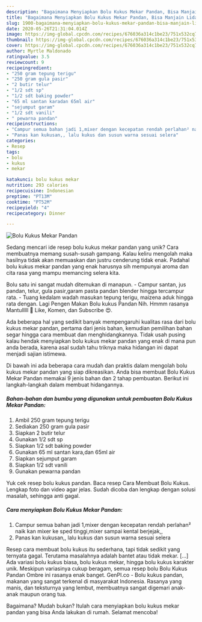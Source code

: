 ```yaml
---
description: "Bagaimana Menyiapkan Bolu Kukus Mekar Pandan, Bisa Manjain Lidah"
title: "Bagaimana Menyiapkan Bolu Kukus Mekar Pandan, Bisa Manjain Lidah"
slug: 1900-bagaimana-menyiapkan-bolu-kukus-mekar-pandan-bisa-manjain-lidah
date: 2020-05-26T21:31:04.014Z
image: https://img-global.cpcdn.com/recipes/676036a314c1be23/751x532cq70/bolu-kukus-mekar-pandan-foto-resep-utama.jpg
thumbnail: https://img-global.cpcdn.com/recipes/676036a314c1be23/751x532cq70/bolu-kukus-mekar-pandan-foto-resep-utama.jpg
cover: https://img-global.cpcdn.com/recipes/676036a314c1be23/751x532cq70/bolu-kukus-mekar-pandan-foto-resep-utama.jpg
author: Myrtle Maldonado
ratingvalue: 3.5
reviewcount: 9
recipeingredient:
- "250 gram tepung terigu"
- "250 gram gula pasir"
- "2 butir telur"
- "1/2 sdt sp"
- "1/2 sdt baking powder"
- "65 ml santan karadan 65ml air"
- "sejumput garam"
- "1/2 sdt vanili"
- " pewarna pandan"
recipeinstructions:
- "Campur semua bahan jadi 1,mixer dengan kecepatan rendah perlahan² naik kan mixer ke sped tinggi,mixer sampai kental berjejak,,"
- "Panas kan kukusan,, lalu kukus dan susun warna sesuai selera"
categories:
- Resep
tags:
- bolu
- kukus
- mekar

katakunci: bolu kukus mekar 
nutrition: 293 calories
recipecuisine: Indonesian
preptime: "PT13M"
cooktime: "PT52M"
recipeyield: "4"
recipecategory: Dinner

---
```



![Bolu Kukus Mekar Pandan](https://img-global.cpcdn.com/recipes/676036a314c1be23/751x532cq70/bolu-kukus-mekar-pandan-foto-resep-utama.jpg)

Sedang mencari ide resep bolu kukus mekar pandan yang unik? Cara membuatnya memang susah-susah gampang. Kalau keliru mengolah maka hasilnya tidak akan memuaskan dan justru cenderung tidak enak. Padahal bolu kukus mekar pandan yang enak harusnya sih mempunyai aroma dan cita rasa yang mampu memancing selera kita.

Bolu satu ini sangat mudah ditemukan di manapun. - Campur santan, jus pandan, telur, gula pasir,garam pasta pandan blender hingga tercampur rata. - Tuang kedalam wadah masukan tepung terigu, maizena aduk hingga rata dengan. Lagi Pengen Makan Bolu kukus Pandan Nih. Hmmm rasanya Mantulllll 🤩 Like, Komen, dan Subscribe 😍.

Ada beberapa hal yang sedikit banyak mempengaruhi kualitas rasa dari bolu kukus mekar pandan, pertama dari jenis bahan, kemudian pemilihan bahan segar hingga cara membuat dan menghidangkannya. Tidak usah pusing kalau hendak menyiapkan bolu kukus mekar pandan yang enak di mana pun anda berada, karena asal sudah tahu triknya maka hidangan ini dapat menjadi sajian istimewa.


Di bawah ini ada beberapa cara mudah dan praktis dalam mengolah bolu kukus mekar pandan yang siap dikreasikan. Anda bisa membuat Bolu Kukus Mekar Pandan memakai 9 jenis bahan dan 2 tahap pembuatan. Berikut ini langkah-langkah dalam membuat hidangannya.

<!--inarticleads1-->

##### Bahan-bahan dan bumbu yang digunakan untuk pembuatan Bolu Kukus Mekar Pandan:

1. Ambil 250 gram tepung terigu
1. Sediakan 250 gram gula pasir
1. Siapkan 2 butir telur
1. Gunakan 1/2 sdt sp
1. Siapkan 1/2 sdt baking powder
1. Gunakan 65 ml santan kara,dan 65ml air
1. Siapkan sejumput garam
1. Siapkan 1/2 sdt vanili
1. Gunakan  pewarna pandan


Yuk cek resep bolu kukus pandan. Baca resep Cara Membuat Bolu Kukus. Lengkap foto dan video agar jelas. Sudah dicoba dan lengkap dengan solusi masalah, sehingga anti gagal. 

<!--inarticleads2-->

##### Cara menyiapkan Bolu Kukus Mekar Pandan:

1. Campur semua bahan jadi 1,mixer dengan kecepatan rendah perlahan² naik kan mixer ke sped tinggi,mixer sampai kental berjejak,,
1. Panas kan kukusan,, lalu kukus dan susun warna sesuai selera


Resep cara membuat bolu kukus itu sederhana, tapi tidak sedikit yang ternyata gagal. Terutama masalahnya adalah bantet atau tidak mekar. […] Ada variasi bolu kukus biasa, bolu kukus mekar, hingga bolu kukus karakter unik. Meskipun variasinya cukup beragam, semua resep bolu Bolu Kukus Pandan Ombre ini rasanya enak banget. GenPI.co - Bolu kukus pandan, makanan yang sangat terkenal di masyarakat Indonesia. Rasanya yang manis, dan teksturnya yang lembut, membuatnya sangat digemari anak-anak maupun orang tua. 

Bagaimana? Mudah bukan? Itulah cara menyiapkan bolu kukus mekar pandan yang bisa Anda lakukan di rumah. Selamat mencoba!
